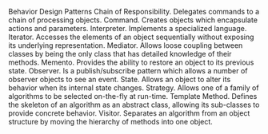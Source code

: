 Behavior Design Patterns
Chain of Responsibility. Delegates commands to a chain of processing objects.
Command. Creates objects which encapsulate actions and parameters.
Interpreter. Implements a specialized language.
Iterator. Accesses the elements of an object sequentially without exposing its underlying representation.
Mediator. Allows loose coupling between classes by being the only class that has detailed knowledge of their methods.
Memento. Provides the ability to restore an object to its previous state.
Observer. Is a publish/subscribe pattern which allows a number of observer objects to see an event.
State. Allows an object to alter its behavior when its internal state changes.
Strategy. Allows one of a family of algorithms to be selected on-the-fly at run-time.
Template Method. Defines the skeleton of an algorithm as an abstract class, allowing its sub-classes to provide concrete behavior.
Visitor. Separates an algorithm from an object structure by moving the hierarchy of methods into one object.
